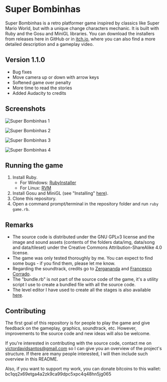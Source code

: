 # Super Bombinhas

Super Bombinhas is a retro platformer game inspired by classics like Super Mario World, but with a unique change characters mechanic. It is built with Ruby and the Gosu and MiniGL libraries.
You can download the installers from releases here in GitHub or in [itch.io](https://victords.itch.io/super-bombinhas), where you can also find a more detailed description and a gameplay video.

## Version 1.1.0

* Bug fixes
* Move camera up or down with arrow keys
* Softened game over penalty
* More time to read the stories
* Added Audacity to credits

## Screenshots

![Super Bombinhas 1](https://raw.githubusercontent.com/victords/super-bombinhas/master/screenshot/game-menu.png)

![Super Bombinhas 2](https://raw.githubusercontent.com/victords/super-bombinhas/master/screenshot/map.png)

![Super Bombinhas 3](https://raw.githubusercontent.com/victords/super-bombinhas/master/screenshot/main1.png)

![Super Bombinhas 4](https://raw.githubusercontent.com/victords/super-bombinhas/master/screenshot/main2.png)

## Running the game

1. Install Ruby.
    * For Windows: [RubyInstaller](https://rubyinstaller.org/)
    * For Linux: [RVM](https://rvm.io/)
2. Install Gosu and MiniGL (see "Installing" [here](https://github.com/victords/minigl)).
3. Clone this repository.
4. Open a command prompt/terminal in the repository folder and run `ruby game.rb`.

## Remarks

* The source code is distributed under the GNU GPLv3 license and the image and sound assets (contents of the folders data/img, data/song and data/tileset) under the Creative Commons Attribution-ShareAlike 4.0 license.
* The game was only tested thoroughly by me. You can expect to find some bugs - if you find them, please let me know.
* Regarding the soundtrack, credits go to [Zergananda](https://soundcloud.com/zergananda) and [Francesco Corrado](https://soundcloud.com/franzcorradomusic).
* The "bundle.rb" is not part of the source code of the game, it's a utility script I use to create a bundled file with all the source code.
* The level editor I have used to create all the stages is also available [here](https://github.com/victords/super-bombinhas-editor).

## Contributing

The first goal of this repository is for people to play the game and give feedback on the gameplay, graphics, soundtrack, etc. However, improvements to the source code and new ideas will also be welcome.

If you're interested in contributing with the source code, contact me on [victordavidsantos@gmail.com](mailto:victordavidsantos@gmail.com) so I can give you an overview of the project's structure. If there are many people interested, I will then include such overview in this README.

Also, if you want to support my work, you can donate bitcoins to this wallet: bc1qq2x69etga4a2zk9ca99dpc5xpc4q48hn5jg065
